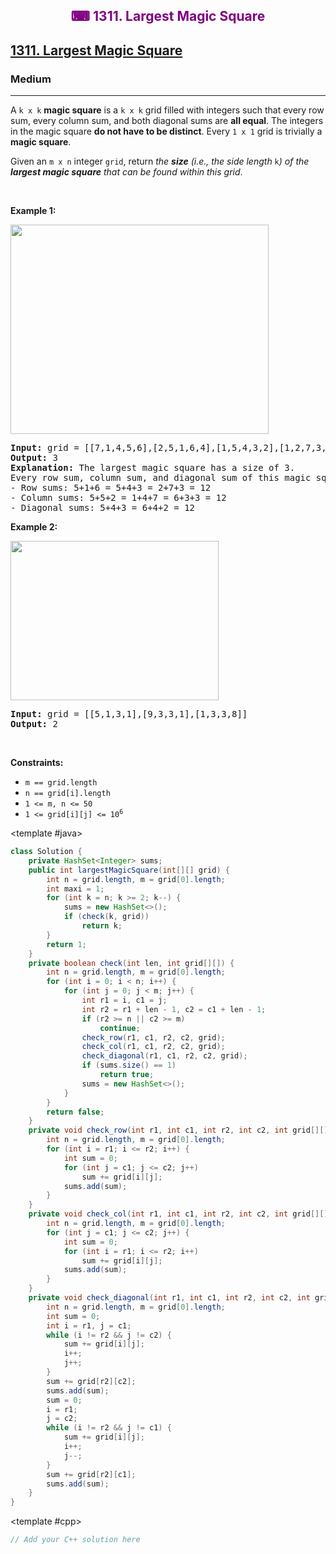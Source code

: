 <div align = "center">
<h style = "margin-bottom: 0px; margin-top: 0px; color : purple;" align = "center" class = "header">

## ⌨ 1311. Largest Magic Square

</h>
</div>

<h2><a href="https://leetcode.com/problems/largest-magic-square" target = "_blank">1311. Largest Magic Square</a></h2><h3>Medium</h3><hr><p>A <code>k x k</code> <strong>magic square</strong> is a <code>k x k</code> grid filled with integers such that every row sum, every column sum, and both diagonal sums are <strong>all equal</strong>. The integers in the magic square <strong>do not have to be distinct</strong>. Every <code>1 x 1</code> grid is trivially a <strong>magic square</strong>.</p>

<p>Given an <code>m x n</code> integer <code>grid</code>, return <em>the <strong>size</strong> (i.e., the side length </em><code>k</code><em>) of the <strong>largest magic square</strong> that can be found within this grid</em>.</p>

<p>&nbsp;</p>
<p><strong class="example">Example 1:</strong></p>
<img alt="" src="https://assets.leetcode.com/uploads/2021/05/29/magicsquare-grid.jpg" style="width: 413px; height: 335px;" />
<pre>
<strong>Input:</strong> grid = [[7,1,4,5,6],[2,5,1,6,4],[1,5,4,3,2],[1,2,7,3,4]]
<strong>Output:</strong> 3
<strong>Explanation:</strong> The largest magic square has a size of 3.
Every row sum, column sum, and diagonal sum of this magic square is equal to 12.
- Row sums: 5+1+6 = 5+4+3 = 2+7+3 = 12
- Column sums: 5+5+2 = 1+4+7 = 6+3+3 = 12
- Diagonal sums: 5+4+3 = 6+4+2 = 12
</pre>

<p><strong class="example">Example 2:</strong></p>
<img alt="" src="https://assets.leetcode.com/uploads/2021/05/29/magicsquare2-grid.jpg" style="width: 333px; height: 255px;" />
<pre>
<strong>Input:</strong> grid = [[5,1,3,1],[9,3,3,1],[1,3,3,8]]
<strong>Output:</strong> 2
</pre>

<p>&nbsp;</p>
<p><strong>Constraints:</strong></p>

<ul>
	<li><code>m == grid.length</code></li>
	<li><code>n == grid[i].length</code></li>
	<li><code>1 &lt;= m, n &lt;= 50</code></li>
	<li><code>1 &lt;= grid[i][j] &lt;= 10<sup>6</sup></code></li>
</ul>

<CodeTabs :languages="[ { name: 'C++', slot: 'cpp' }, { name: 'Java', slot: 'java' } ]">

<template #java>

```java
class Solution {
    private HashSet<Integer> sums;
    public int largestMagicSquare(int[][] grid) {
        int n = grid.length, m = grid[0].length;
        int maxi = 1;
        for (int k = n; k >= 2; k--) {
            sums = new HashSet<>();
            if (check(k, grid))
                return k;
        }
        return 1;
    }
    private boolean check(int len, int grid[][]) {
        int n = grid.length, m = grid[0].length;
        for (int i = 0; i < n; i++) {
            for (int j = 0; j < m; j++) {
                int r1 = i, c1 = j;
                int r2 = r1 + len - 1, c2 = c1 + len - 1;
                if (r2 >= n || c2 >= m)
                    continue;
                check_row(r1, c1, r2, c2, grid);
                check_col(r1, c1, r2, c2, grid);
                check_diagonal(r1, c1, r2, c2, grid);
                if (sums.size() == 1)
                    return true;
                sums = new HashSet<>();
            }
        }
        return false;
    }
    private void check_row(int r1, int c1, int r2, int c2, int grid[][]) {
        int n = grid.length, m = grid[0].length;
        for (int i = r1; i <= r2; i++) {
            int sum = 0;
            for (int j = c1; j <= c2; j++)
                sum += grid[i][j];
            sums.add(sum);
        }
    }
    private void check_col(int r1, int c1, int r2, int c2, int grid[][]) {
        int n = grid.length, m = grid[0].length;
        for (int j = c1; j <= c2; j++) {
            int sum = 0;
            for (int i = r1; i <= r2; i++)
                sum += grid[i][j];
            sums.add(sum);
        }
    }
    private void check_diagonal(int r1, int c1, int r2, int c2, int grid[][]) {
        int n = grid.length, m = grid[0].length;
        int sum = 0;
        int i = r1, j = c1;
        while (i != r2 && j != c2) {
            sum += grid[i][j];
            i++;
            j++;
        }
        sum += grid[r2][c2];
        sums.add(sum);
        sum = 0;
        i = r1;
        j = c2;
        while (i != r2 && j != c1) {
            sum += grid[i][j];
            i++;
            j--;
        }
        sum += grid[r2][c1];
        sums.add(sum);
    }
}
```

</template>

<template #cpp>

```cpp
// Add your C++ solution here
```

</template>

</CodeTabs>
